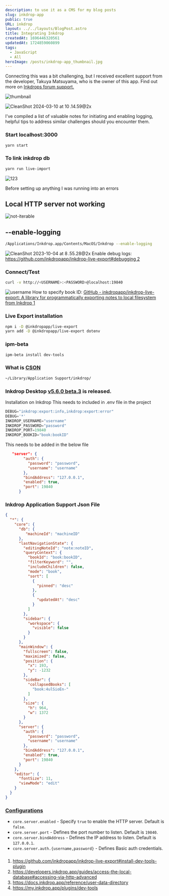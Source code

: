 ```yaml
---
description: to use it as a CMS for my blog posts
slug: inkdrop-app
public: true
URL: inkdrop
layout: ../../layouts/BlogPost.astro
title: Integrating Inkdrop
createdAt: 1696446320561
updatedAt: 1724859060899
tags:
  - JavaScript
  - All
heroImage: /posts/inkdrop-app_thumbnail.jpg
---
```


Connecting this was a bit challenging, but I received excellent support from the developer, Takuya Matsuyama, who is the owner of this app. Find out more on [Inkdrops forum support.](https://forum.inkdrop.app/t/impossible-to-connect-live-export/4147/3)

![thumbnail](/posts/inkdrop-app_thumbnail.png)

![CleanShot 2024-03-10 at 10 .14.59@2x](/posts/inkdrop-app_clean-shot-2024-03-10-at-10-14-59-2-x.jpg)


I've compiled a list of valuable notes for initiating and enabling logging, helpful tips to address similar challenges should you encounter them.

### Start localhost:3000
```zsh
yarn start 
```

### To link inkdrop db
```zsh
yarn run live-import
```

![123](/posts/inkdrop-app_123.gif)


Before setting up anything I was running into an errors

## Local HTTP server not working
![not-iterable](/posts/inkdrop-app_not-iterable.png)

## --enable-logging 
```zsh
/Applications/Inkdrop.app/Contents/MacOS/Inkdrop --enable-logging
```

![CleanShot 2023-10-04 at 8 .55.28@2x](/posts/inkdrop-app_clean-shot-2023-10-04-at-8-55-28-2-x.png)
Enable debug logs: [https://github.com/inkdropapp/inkdrop-live-export#debugging 2](https://github.com/inkdropapp/inkdrop-live-export#debugging)


### Connect/Test
```zsh
curl -v http://<USERNAME>:<PASSWORD>@localhost:19840
```

![username](/posts/inkdrop-app_username.png)
How to specify book ID: [GitHub - inkdropapp/inkdrop-live-export: A library for programmatically exporting notes to local filesystem from Inkdrop 1](https://github.com/inkdropapp/inkdrop-live-export#install-dev-tools-plugin)


### Live Export installation
```zsh
npm i -D @inkdropapp/live-export
yarn add -D @inkdropapp/live-export dotenv
```

### ipm-beta
```zsh
ipm-beta install dev-tools
```

### What is [CSON](https://github.com/bevry/cson#what-is-cson)
```zsh
~/Library/Application Support/inkdrop/
```

### Inkdrop Desktop [v5.6.0 beta.3](https://forum.inkdrop.app/t/inkdrop-desktop-v5-6-0-beta-3/4195) is released.


Installation on Inkdrop
This needs to included in .env file in the project

```js
DEBUG="inkdrop:export:info,inkdrop:export:error"
DEBUG='*'
INKDROP_USERNAME="username"
INKDROP_PASSWORD="password"
INKDROP_PORT=19840
INKDROP_BOOKID="book:bookID"
```

This needs to be added in the below file
```json
   "server": {
        "auth": {
          "password": "password",
          "username": "username"
        },
        "bindAddress": "127.0.0.1",
        "enabled": true,
        "port": 19840
      }
```

### Inkdrop Application Support Json File
```json
{
  "*": {
    "core": {
      "db": {
         "machineId": "machineID"
      },
      "lastNavigationState": {
        "editingNoteId": "note:noteID",
        "queryContext": {
          "bookId": "book:bookID",
          "filterKeyword": "",
          "includeChildren": false,
          "mode": "book",
          "sort": [
            {
              "pinned": "desc"
            },
            {
              "updatedAt": "desc"
            }
          ]
        },
        "sidebar": {
          "workspace": {
            "visible": false
          }
        }
      },
      "mainWindow": {
        "fullscreen": false,
        "maximized": false,
        "position": {
          "x": 193,
          "y": -1232
        },
        "sideBar": {
          "collapsedBooks": [
            "book:4ulSioEn-"
          ]
        },
        "size": {
          "h": 964,
          "w": 1372
        }
      },
      "server": {
        "auth": {
          "password": "password",
          "username": "username"
        },
        "bindAddress": "127.0.0.1",
        "enabled": true,
        "port": 19840
      }
    },
    "editor": {
      "fontSize": 11,
      "viewMode": "edit"
    }
  }
}

```

### [Configurations](https://developers.inkdrop.app/guides/access-the-local-database#configurations)

- `core.server.enabled` - Specify `true` to enable the HTTP server. Default is `false`.
- `core.server.port` - Defines the port number to listen. Default is `19840`.
- `core.server.bindAddress` - Defines the IP address to listen. Default is `127.0.0.1`.
- `core.server.auth.{username,password}` - Defines Basic auth credentials.

###

1. <https://github.com/inkdropapp/inkdrop-live-export#install-dev-tools-plugin>
2. <https://developers.inkdrop.app/guides/access-the-local-database#accessing-via-http-advanced>
3. <https://docs.inkdrop.app/reference/user-data-directory>
4. <https://my.inkdrop.app/plugins/dev-tools>
